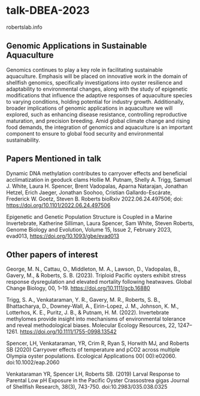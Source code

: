 # talk-DBEA-2023
robertslab.info

## Genomic Applications in Sustainable Aquaculture

Genomics continues to play a key role in facilitating sustainable aquaculture. Emphasis will be placed on innovative work in the domain of shellfish genomics, specifically investigations into oyster resilience and adaptability to environmental changes, along with the study of epigenetic modifications that influence the adaptive responses of aquaculture species to varying conditions, holding potential for industry growth. Additionally, broader implications of genomic applications in aquaculture we will explored, such as enhancing disease resistance, controlling reproductive maturation, and precision breeding. Amid global climate change and rising food demands, the integration of genomics and aquaculture is an important component to ensure to global food security and environmental sustainability.

## Papers Mentioned in talk

Dynamic DNA methylation contributes to carryover effects and beneficial acclimatization in geoduck clams Hollie M. Putnam, Shelly A. Trigg, Samuel J. White, Laura H. Spencer, Brent Vadopalas, Aparna Natarajan, Jonathan Hetzel, Erich Jaeger, Jonathan Soohoo, Cristian Gallardo-Escárate, Frederick W. Goetz, Steven B. Roberts bioRxiv 2022.06.24.497506; doi: https://doi.org/10.1101/2022.06.24.497506

Epigenetic and Genetic Population Structure is Coupled in a Marine Invertebrate, Katherine Silliman, Laura Spencer, Sam White, Steven Roberts, Genome Biology and Evolution, Volume 15, Issue 2, February 2023, evad013, https://doi.org/10.1093/gbe/evad013


## Other papers of interest 

George, M. N.,  Cattau, O.,  Middleton, M. A.,  Lawson, D.,  Vadopalas, B.,  Gavery, M., &  Roberts, S. B. (2023). Triploid Pacific oysters exhibit stress response dysregulation and elevated mortality following heatwaves. Global Change Biology,  00,  1–19. https://doi.org/10.1111/gcb.16880

Trigg, S. A., Venkataraman, Y. R., Gavery, M. R., Roberts, S. B., Bhattacharya, D., Downey-Wall, A., Eirin-Lopez, J. M., Johnson, K. M., Lotterhos, K. E., Puritz, J. B., & Putnam, H. M. (2022). Invertebrate methylomes provide insight into mechanisms of environmental tolerance and reveal methodological biases. Molecular Ecology Resources, 22, 1247– 1261. https://doi.org/10.1111/1755-0998.13542

Spencer, LH, Venkataraman, YR, Crim R, Ryan S, Horwith MJ, and Roberts SB (2020) Carryover effects of temperature and pCO2 across multiple Olympia oyster populations. Ecological Applications 00( 00):e02060. doi:10.1002/eap.2060

Venkataraman YR, Spencer LH, Roberts SB. (2019) Larval Response to Parental Low pH Exposure in the Pacific Oyster Crassostrea gigas Journal of Shellfish Research, 38(3), 743-750. doi:10.2983/035.038.0325